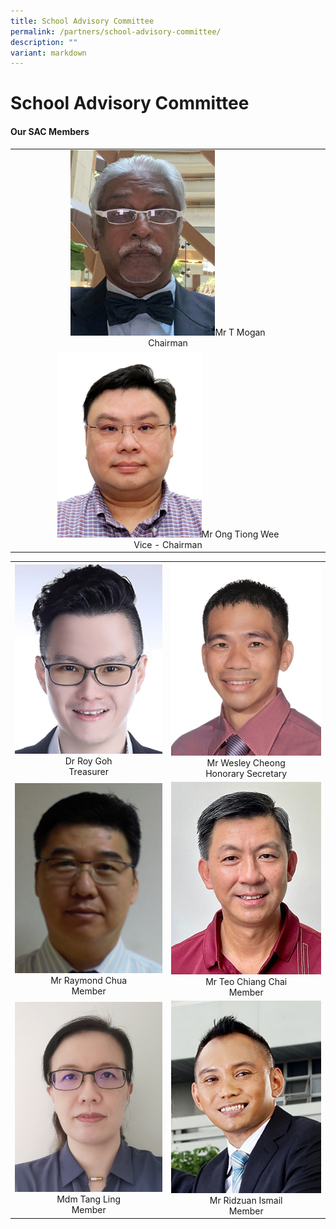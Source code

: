 ```yaml
---
title: School Advisory Committee
permalink: /partners/school-advisory-committee/
description: ""
variant: markdown
---
```

School Advisory Committee
======================

#### Our SAC Members

<table style="text-align: center;">
<tbody>
<tr>
<td align="center"></td>
<td align="center"><img src="/images/Partners/SAC/Mr_T_Mogan___Chairman.jpg" style="width:50%">Mr T Mogan <br> Chairman</td>
<td align="center"></td>
</tr>
<tr>
<td align="center"></td>
<td align="center"><img src="/images/Partners/SAC/Mr_Ong_Tiong_Wee___Vice___Chairman.jpg" style="width:50%">Mr Ong Tiong Wee <br>Vice - Chairman</td>
<td align="center"></td>
</tr>
<tr>
</tr>
</tbody></table>
<table style="text-align: center;">
<tbody>
<tr><td align="center"><img src="/images/Partners/SAC/Dr_Roy_Goh___Treasurer.jpg" style="width:100%">Dr Roy Goh<br>Treasurer</td>
<td style="text-align:" align="center"><img src="/images/Partners/SAC/Mr_Wesley_Cheong___Honorary_Secretary.jpg" style="width:100%">Mr Wesley Cheong<br>Honorary Secretary</td>
</tr>
<tr>
<td align="center"><img src="/images/Partners/SAC/Mr_Raymond_Chua___Member.jpg" style="width:100%">Mr Raymond Chua<br>Member</td>
<td align="center"><img src="/images/Partners/SAC/Mr_Teo_Chiang_Chai___Member.jpg" style="width:100%">Mr Teo Chiang Chai<br>Member</td>
</tr>
<tr>
<td align="center"><img src="/images/Partners/SAC/Mdm_Tang_Ling___Member.jpg" style="width:100%">Mdm Tang Ling<br>Member</td>
<td align="center"><img src="/images/Partners/SAC/Mr_Ridzuan_Ismail___Member.jpg" style="width:100%">Mr Ridzuan Ismail<br>Member</td>
</tr><tr>
</tr>
</tbody></table>